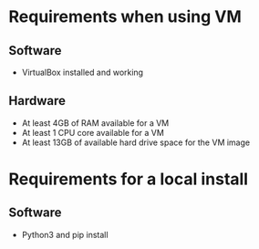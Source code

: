 # Requirements when using VM

## Software
- VirtualBox installed and working

## Hardware
- At least 4GB of RAM available for a VM
- At least 1 CPU core available for a VM
- At least 13GB of available hard drive space for the VM image

# Requirements for a local install

## Software
- Python3 and pip install